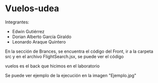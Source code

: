 # Vuelos-udea

Integrantes:
- Edwin Gutiérrez
- Dorian Alberto García Giraldo
- Leonardo Araque Quintero

En la sección de Brances, se encuentra el código del Front, ir a la carpeta src y en el archivo FlightSearch.jsx, se puede ver el código

vuelos es el back que hicimos en el laboratorio

Se puede ver ejemplo de la ejecución en la imagen "Ejemplo.jpg"
